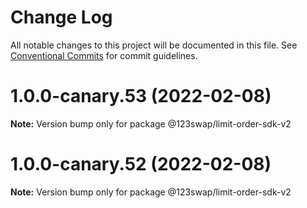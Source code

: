# Change Log

All notable changes to this project will be documented in this file.
See [Conventional Commits](https://conventionalcommits.org) for commit guidelines.

# 1.0.0-canary.53 (2022-02-08)

**Note:** Version bump only for package @123swap/limit-order-sdk-v2





# 1.0.0-canary.52 (2022-02-08)

**Note:** Version bump only for package @123swap/limit-order-sdk-v2
